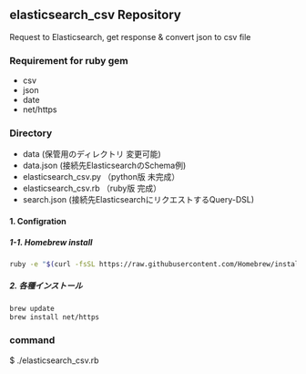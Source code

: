 ## elasticsearch_csv Repository

Request to Elasticsearch, get response & convert json to csv file

### Requirement for ruby gem

* csv
* json
* date
* net/https

### Directory

* data (保管用のディレクトリ 変更可能)
* data.json (接続先ElasticsearchのSchema例)
* elasticsearch_csv.py （python版 未完成）
* elasticsearch_csv.rb （ruby版 完成）
* search.json (接続先ElasticsearchにリクエストするQuery-DSL)

#### 1. Configration
##### 1-1. Homebrew install
```zsh
ruby -e "$(curl -fsSL https://raw.githubusercontent.com/Homebrew/install/master/install) "
```
##### 2. 各種インストール
```zsh
brew update
brew install net/https
```

### command

   $ ./elasticsearch_csv.rb
